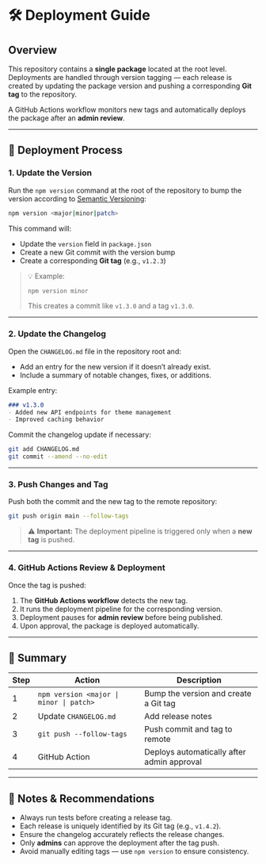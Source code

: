 # 🛠️ Deployment Guide

## Overview

This repository contains a **single package** located at the root level.  
Deployments are handled through version tagging — each release is created by updating the package version and pushing a corresponding **Git tag** to the repository.

A GitHub Actions workflow monitors new tags and automatically deploys the package after an **admin review**.

---

## 🚀 Deployment Process

### 1. Update the Version

Run the `npm version` command at the root of the repository to bump the version according to [Semantic Versioning](https://semver.org/):

```bash
npm version <major|minor|patch>
```

This command will:
- Update the `version` field in `package.json`
- Create a new Git commit with the version bump
- Create a corresponding **Git tag** (e.g., `v1.2.3`)

> 💡 Example:
> ```bash
> npm version minor
> ```
> This creates a commit like `v1.3.0` and a tag `v1.3.0`.

---

### 2. Update the Changelog

Open the `CHANGELOG.md` file in the repository root and:
- Add an entry for the new version if it doesn’t already exist.
- Include a summary of notable changes, fixes, or additions.

Example entry:

```markdown
### v1.3.0
- Added new API endpoints for theme management
- Improved caching behavior
```

Commit the changelog update if necessary:

```bash
git add CHANGELOG.md
git commit --amend --no-edit
```

---

### 3. Push Changes and Tag

Push both the commit and the new tag to the remote repository:

```bash
git push origin main --follow-tags
```

> ⚠️ **Important:** The deployment pipeline is triggered only when a **new tag** is pushed.

---

### 4. GitHub Actions Review & Deployment

Once the tag is pushed:
1. The **GitHub Actions workflow** detects the new tag.
2. It runs the deployment pipeline for the corresponding version.
3. Deployment pauses for **admin review** before being published.
4. Upon approval, the package is deployed automatically.

---

## 🧩 Summary

| Step | Action                                  | Description |
|------|-----------------------------------------|-------------|
| 1 | `npm version <major \| minor \| patch>` | Bump the version and create a Git tag |
| 2 | Update `CHANGELOG.md`                   | Add release notes |
| 3 | `git push --follow-tags`                | Push commit and tag to remote |
| 4 | GitHub Action                           | Deploys automatically after admin approval |

---

## 🧾 Notes & Recommendations

- Always run tests before creating a release tag.
- Each release is uniquely identified by its Git tag (e.g., `v1.4.2`).
- Ensure the changelog accurately reflects the release changes.
- Only **admins** can approve the deployment after the tag push.
- Avoid manually editing tags — use `npm version` to ensure consistency.
